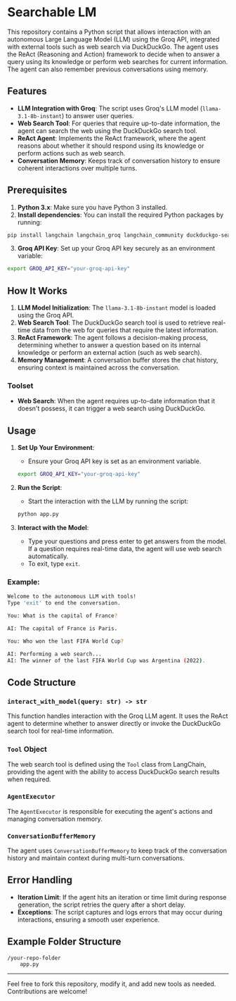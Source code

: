 # Searchable LM

This repository contains a Python script that allows interaction with an autonomous Large Language Model (LLM) using the Groq API, integrated with external tools such as web search via DuckDuckGo. The agent uses the ReAct (Reasoning and Action) framework to decide when to answer a query using its knowledge or perform web searches for current information. The agent can also remember previous conversations using memory.

## Features
- **LLM Integration with Groq**: The script uses Groq's LLM model (`llama-3.1-8b-instant`) to answer user queries.
- **Web Search Tool**: For queries that require up-to-date information, the agent can search the web using the DuckDuckGo search tool.
- **ReAct Agent**: Implements the ReAct framework, where the agent reasons about whether it should respond using its knowledge or perform actions such as web search.
- **Conversation Memory**: Keeps track of conversation history to ensure coherent interactions over multiple turns.

## Prerequisites

1. **Python 3.x**: Make sure you have Python 3 installed.
2. **Install dependencies**: You can install the required Python packages by running:

```bash
pip install langchain langchain_groq langchain_community duckduckgo-search
```

3. **Groq API Key**: Set up your Groq API key securely as an environment variable:

```bash
export GROQ_API_KEY="your-groq-api-key"
```

## How It Works

1. **LLM Model Initialization**: The `llama-3.1-8b-instant` model is loaded using the Groq API.
2. **Web Search Tool**: The DuckDuckGo search tool is used to retrieve real-time data from the web for queries that require the latest information.
3. **ReAct Framework**: The agent follows a decision-making process, determining whether to answer a question based on its internal knowledge or perform an external action (such as web search).
4. **Memory Management**: A conversation buffer stores the chat history, ensuring context is maintained across the conversation.

### Toolset
- **Web Search**: When the agent requires up-to-date information that it doesn't possess, it can trigger a web search using DuckDuckGo.

## Usage

1. **Set Up Your Environment**:
   - Ensure your Groq API key is set as an environment variable.
   
   ```bash
   export GROQ_API_KEY="your-groq-api-key"
   ```

2. **Run the Script**:
   - Start the interaction with the LLM by running the script:
   
   ```bash
   python app.py
   ```

3. **Interact with the Model**:
   - Type your questions and press enter to get answers from the model. If a question requires real-time data, the agent will use web search automatically.
   - To exit, type `exit`.

### Example:
```bash
Welcome to the autonomous LLM with tools!
Type 'exit' to end the conversation.

You: What is the capital of France?

AI: The capital of France is Paris.

You: Who won the last FIFA World Cup?

AI: Performing a web search...
AI: The winner of the last FIFA World Cup was Argentina (2022).
```

## Code Structure

### `interact_with_model(query: str) -> str`
This function handles interaction with the Groq LLM agent. It uses the ReAct agent to determine whether to answer directly or invoke the DuckDuckGo search tool for real-time information.

### `Tool` Object
The web search tool is defined using the `Tool` class from LangChain, providing the agent with the ability to access DuckDuckGo search results when required.

### `AgentExecutor`
The `AgentExecutor` is responsible for executing the agent's actions and managing conversation memory.

### `ConversationBufferMemory`
The agent uses `ConversationBufferMemory` to keep track of the conversation history and maintain context during multi-turn conversations.

## Error Handling
- **Iteration Limit**: If the agent hits an iteration or time limit during response generation, the script retries the query after a short delay.
- **Exceptions**: The script captures and logs errors that may occur during interactions, ensuring a smooth user experience.

## Example Folder Structure

```
/your-repo-folder
    app.py
```
---

Feel free to fork this repository, modify it, and add new tools as needed. Contributions are welcome!
